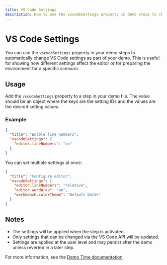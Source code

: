 ```yaml
---
title: VS Code Settings
description: How to use the vscodeSettings property in demo steps to change VS Code settings during a demo.
---
```


# VS Code Settings

You can use the `vscodeSettings` property in your demo steps to automatically change VS Code settings as part of your demo. This is useful for showing how different settings affect the editor or for preparing the environment for a specific scenario.

## Usage

Add the `vscodeSettings` property to a step in your demo file. The value should be an object where the keys are the setting IDs and the values are the desired setting values.

### Example

```json
{
  "title": "Enable line numbers",
  "vscodeSettings": {
    "editor.lineNumbers": "on"
  }
}
```

You can set multiple settings at once:

```json
{
  "title": "Configure editor",
  "vscodeSettings": {
    "editor.lineNumbers": "relative",
    "editor.wordWrap": "on",
    "workbench.colorTheme": "Default Dark+"
  }
}
```

## Notes

- The settings will be applied when the step is activated.
- Only settings that can be changed via the VS Code API will be updated.
- Settings are applied at the user level and may persist after the demo unless reverted in a later step.

For more information, see the [Demo Time documentation](https://github.com/estruyf/vscode-demo-time#vscode-settings-in-steps).
